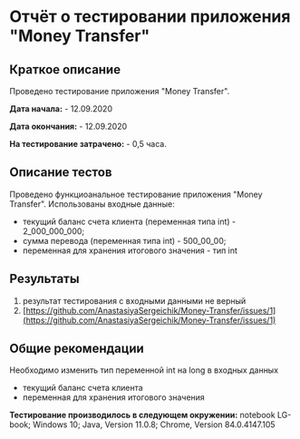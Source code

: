 # Отчёт о тестировании приложения "Money Transfer"

## Краткое описание

Проведено тестирование приложения "Money Transfer".

**Дата начала:** - 12.09.2020

**Дата окончания:** - 12.09.2020

**На тестирование затрачено:** - 0,5 часа.

## Описание тестов

Проведено функциоанальное тестирование приложения "Money Transfer".
Использованы входные данные:
 * текущий баланс счета клиента (переменная типа int) - 2_000_000_000;
 * сумма перевода (переменная типа int) - 500_00_00;
 * переменная для хранения итогового значения - тип int

## Результаты

1. результат тестирования с входными данными не верный
2. [https://github.com/AnastasiyaSergeichik/Money-Transfer/issues/1](https://github.com/AnastasiyaSergeichik/Money-Transfer/issues/1)

## Общие рекомендации
Необходимо изменить тип переменной int на long в входных данных
 * текущий баланс счета клиента
 * переменная для хранения итогового значения

**Тестирование производилось в следующем окружении:**
 notebook LG-book;
 Windows 10;
 Java, Version 11.0.8;
 Chrome, Version 84.0.4147.105